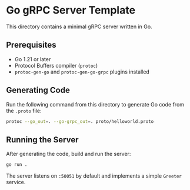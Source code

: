 # Go gRPC Server Template

This directory contains a minimal gRPC server written in Go.

## Prerequisites

- Go 1.21 or later
- Protocol Buffers compiler (`protoc`)
- `protoc-gen-go` and `protoc-gen-go-grpc` plugins installed

## Generating Code

Run the following command from this directory to generate Go code from the `.proto` file:

```bash
protoc --go_out=. --go-grpc_out=. proto/helloworld.proto
```

## Running the Server

After generating the code, build and run the server:

```bash
go run .
```

The server listens on `:50051` by default and implements a simple `Greeter` service.
